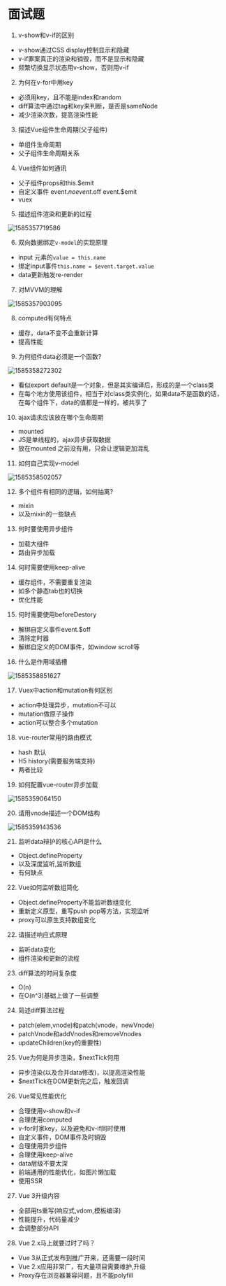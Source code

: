 # 面试题

1. v-show和v-if的区别
  + v-show通过CSS display控制显示和隐藏
  + v-if罪案真正的渲染和销毁，而不是显示和隐藏
  + 频繁切换显示状态用v-show，否则用v-if
2. 为何在v-for中用key
  + 必须用key，且不能是index和random
  + diff算法中通过tag和key来判断，是否是sameNode
  + 减少渲染次数，提高渲染性能
3. 描述Vue组件生命周期(父子组件)
  + 单组件生命周期
  + 父子组件生命周期关系
4. Vue组件如何通讯
  + 父子组件props和this.$emit
  + 自定义事件 event.$no event.$off event.$emit
  + vuex
5. 描述组件渲染和更新的过程

![1585357719586](C:\Users\刘如刚\AppData\Roaming\Typora\typora-user-images\1585357719586.png)

6. 双向数据绑定`v-model`的实现原理
  + input 元素的`value = this.name`
  + 绑定input事件`this.name = $event.target.value`
  +  data更新触发re-render
7. 对MVVM的理解

![1585357903095](C:\Users\刘如刚\AppData\Roaming\Typora\typora-user-images\1585357903095.png)

8. computed有何特点
  + 缓存，data不变不会重新计算
  + 提高性能
9. 为何组件data必须是一个函数?

![1585358272302](C:\Users\刘如刚\AppData\Roaming\Typora\typora-user-images\1585358272302.png)


  + 看似export default是一个对象，但是其实编译后，形成的是一个class类
  + 在每个地方使用该组件，相当于对class类实例化，如果data不是函数的话，在每个组件下，data的值都是一样的，被共享了
10. ajax请求应该放在哪个生命周期
  + mounted
  + JS是单线程的，ajax异步获取数据
  + 放在mounted 之前没有用，只会让逻辑更加混乱
11. 如何自己实现v-model

![1585358502057](C:\Users\刘如刚\AppData\Roaming\Typora\typora-user-images\1585358502057.png)

12. 多个组件有相同的逻辑，如何抽离?
  + mixin
  + 以及mixin的一些缺点
13. 何时要使用异步组件
  + 加载大组件
  + 路由异步加载
14. 何时需要使用keep-alive
  + 缓存组件，不需要重复渲染
  + 如多个静态tab也的切换
  + 优化性能
15. 何时需要使用beforeDestory
  + 解绑自定义事件event.$off
  + 清除定时器
  + 解绑自定义的DOM事件，如window scroll等
16. 什么是作用域插槽

![1585358851627](C:\Users\刘如刚\AppData\Roaming\Typora\typora-user-images\1585358851627.png)

17. Vuex中action和mutation有何区别
  + action中处理异步，mutation不可以
  + mutation做原子操作
  + action可以整合多个mutation
18. vue-router常用的路由模式
  + hash 默认
  + H5 history(需要服务端支持)
  + 两者比较
19. 如何配置vue-router异步加载

![1585359064150](C:\Users\刘如刚\AppData\Roaming\Typora\typora-user-images\1585359064150.png)

20. 请用vnode描述一个DOM结构

![1585359143536](C:\Users\刘如刚\AppData\Roaming\Typora\typora-user-images\1585359143536.png)

21. 监听data辩护的核心API是什么
  + Object.defineProperty
  + 以及深度监听,监听数组
  + 有何缺点
22. Vue如何监听数组简化
  + Object.defineProperty不能监听数组变化
  + 重新定义原型，重写push pop等方法，实现监听
  + proxy可以原生支持数组变化
22. 请描述响应式原理
  + 监听data变化
  + 组件渲染和更新的流程
23. diff算法的时间复杂度
  + O(n)
  + 在O(n^3)基础上做了一些调整
24. 简述diff算法过程
  + patch(elem,vnode)和patch(vnode，newVnode)
  + patchVnode和addVnodes和removeVnodes
  + updateChildren(key的重要性)
25. Vue为何是异步渲染，$nextTick何用
  + 异步渲染(以及合并data修改)，以提高渲染性能
  + $nextTick在DOM更新完之后，触发回调
26. Vue常见性能优化
  + 合理使用v-show和v-if
  + 合理使用computed
  + v-for时家key，以及避免和v-if同时使用
  + 自定义事件，DOM事件及时销毁
  + 合理使用异步组件
  + 合理使用keep-alive
  + data层级不要太深
  + 前端通用的性能优化，如图片懒加载
  + 使用SSR
27. Vue 3升级内容
  + 全部用ts重写(响应式,vdom,模板编译)
  + 性能提升，代码量减少
  + 会调整部分API
28. Vue 2.x马上就要过时了吗？
  + Vue 3从正式发布到推广开来，还需要一段时间
  + Vue 2.x应用非常广，有大量项目需要维护,升级
  + Proxy存在浏览器兼容问题，且不能polyfill








